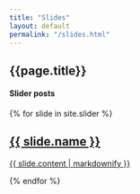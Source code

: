 ```yaml
---
title: "Slides"
layout: default
permalink: "/slides.html"
---
```

<div class="container">
<div class="row justify-content-center">
    <div class="col-md-8">        
        <div class="row align-items-center mb-5">
            <div class="col-md-9">
                <h2 class="font-weight-bold">{{page.title}}</h2>    
            </div>
            <div class="col-md-3 text-right">
                <!--<img alt="{{ site.authors.joe.name }}" src="{{site.baseurl}}/{{ site.authors.joe.avatar }}" class="rounded-circle" height="100" width="100">-->
            </div>
        </div>
        <h4 class="font-weight-bold spanborder"><span>Slider posts</span></h4>
            {% for slide in site.slider %}
                <a href="{{site.baseurl}}{{slide.url}}">
                    <h2>{{ slide.name }}</h2>
                    <p>{{ slide.content | markdownify }}</p>
                </a>
            {% endfor %}
    </div>
</div>
</div>
<!-- ---
name: The first slider post!
directory: /assets/images/
author: Alex
category: Local
images:
  - "1.jpg"
  - "1.jpg"
  - "1.jpg"
--- -->
